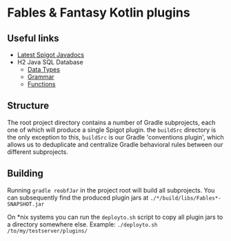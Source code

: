 # Fables & Fantasy Kotlin plugins

## Useful links
- [Latest Spigot Javadocs](https://hub.spigotmc.org/javadocs/spigot/)
- H2 Java SQL Database
    - [Data Types](http://www.h2database.com/html/datatypes.html)
    - [Grammar](http://www.h2database.com/html/grammar.html)
    - [Functions](http://www.h2database.com/html/functions.html)


## Structure
The root project directory contains a number of Gradle subprojects, each one of which will produce a single Spigot plugin.
the `buildSrc` directory is the only exception to this, `buildSrc` is our Gradle 'conventions plugin', which allows us
to deduplicate and centralize Gradle behavioral rules between our different subprojects.

## Building
Running `gradle reobfJar` in the project root will build all subprojects.
You can subsequently find the produced plugin jars at `./*/build/libs/Fables*-SNAPSHOT.jar`

On \*nix systems you can run the `deployto.sh` script to copy all plugin jars to a directory somewhere else.
Example: `./deployto.sh /to/my/testserver/plugins/`
